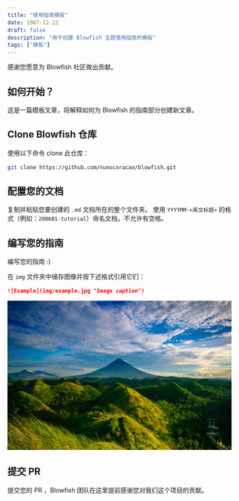 ```yaml
---
title: "使用指南模板"
date: 1987-12-22
draft: false
description: "用于创建 Blowfish 主题使用指南的模板"
tags: ["模板"]
---
```


感谢您愿意为 Blowfish 社区做出贡献。

## 如何开始？

这是一篇模板文章，将解释如何为 Blowfish 的指南部分创建新文章。

## Clone Blowfish 仓库

使用以下命令 clone 此仓库：

```bash
git clone https://github.com/nunocoracao/blowfish.git
```

## 配置您的文档

复制并粘贴您要创建的 `.md` 文档所在的整个文件夹。
使用 `YYYYMM-<英文标题>` 的格式（例如：`200601-tutorial`）命名文档，不允许有空格。

## 编写您的指南

编写您的指南 :)

在 `img` 文件夹中储存图像并按下述格式引用它们：

```md
![Example](img/example.jpg "Image caption")
```

![Example](img/example.jpg "Image caption")

## 提交 PR

提交您的 PR ，Blowfish 团队在这里提前感谢您对我们这个项目的贡献。

